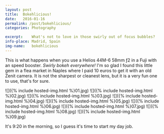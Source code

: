 ```yaml
---
layout: post
title:  Bokehlicious!
date:   2016-01-16
permalink: /post/bokehlicious/
categories: Photography

excerpt:	What's not to love in those swirly out of focus bubbles?
info-place:	Madrid, Spain
img-name:	bokehlicious
---
```


This is what happens when you use a Helios 44M-6 58mm ƒ2 in a Fuji with an speed booster. *Swirly bokeh everywhere!* I'm so glad I found this little gem in a flea market in Naples where I paid 10 euros to get it with an old Zenit camera. It is not the sharpest or cleanest lens, but it is a very fun one to use, that's for sure. 

<div class="gallery-{{ page.layout }}" markdown="1">

![]({% include hosted-img.html %}01.jpg)
![]({% include hosted-img.html %}02.jpg)
![]({% include hosted-img.html %}03.jpg)
![]({% include hosted-img.html %}04.jpg)
![]({% include hosted-img.html %}05.jpg)
![]({% include hosted-img.html %}06.jpg)
![]({% include hosted-img.html %}07.jpg)
![]({% include hosted-img.html %}08.jpg)
![]({% include hosted-img.html %}09.jpg)

</div>

It's 9:20 in the morning, so I guess it's time to start my day job.
